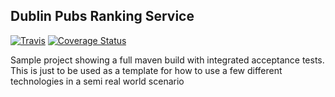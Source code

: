 Dublin Pubs Ranking Service
--------------------------

[![Travis](https://travis-ci.org/irishshagua/dublin-pubs-rankings-rest-service.svg?branch=master)](https://travis-ci.org/irishshagua/dublin-pubs-rankings-rest-service)
[![Coverage Status](https://coveralls.io/repos/github/irishshagua/dublin-pubs-rankings-rest-service/badge.svg?branch=master)](https://coveralls.io/github/irishshagua/dublin-pubs-rankings-rest-service?branch=master)


Sample project showing a full maven build with integrated acceptance tests. This is just to be used as a template for how to use a few different technologies in a semi real world scenario
